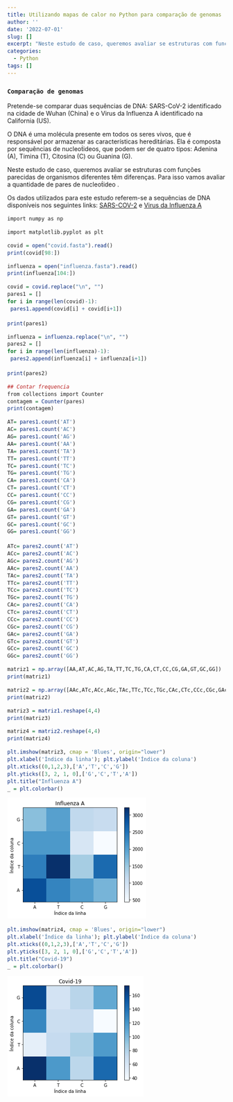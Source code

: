 ```yaml
---
title: Utilizando mapas de calor no Python para comparação de genomas
author: ''
date: '2022-07-01'
slug: []
excerpt: "Neste estudo de caso, queremos avaliar se estruturas com funções parecidas de organismos diferentes têm diferenças. Para isso vamos avaliar a quantidade de pares de nucleotideo."
categories:
  - Python
tags: []
---
```


### `Comparação de genomas`

Pretende-se comparar duas sequências de DNA: SARS-CoV-2 identificado na cidade de Wuhan (China) e o Virus da Influenza A identificado na California (US).

O DNA é uma molécula presente em todos os seres vivos, que é responsável por armazenar as caracterı́sticas hereditárias. Ela é composta por sequências de nucleot́ideos, que podem ser de quatro tipos: Adenina (A), Timina (T), Citosina (C) ou Guanina (G).

Neste estudo de caso, queremos avaliar se estruturas com funções parecidas de organismos diferentes têm diferenças. Para isso vamos avaliar a quantidade de pares de nucleot́ideo .

Os dados utilizados para este estudo referem-se a sequências de DNA disponíveis nos seguintes links: [SARS-COV-2](https://www.ncbi.nlm.nih.gov/nuccore/NC_045512.2?report=fasta) e [Virus da Influenza A](https://www.ncbi.nlm.nih.gov/nuccore/CY266194.1?report=fasta)



```r
import numpy as np
```


```r
import matplotlib.pyplot as plt
```


```r
covid = open("covid.fasta").read()
print(covid[98:])
```


```r
influenza = open("influenza.fasta").read()
print(influenza[104:])
```


```r
covid = covid.replace("\n", "")
pares1 = []
for i in range(len(covid)-1):
 pares1.append(covid[i] + covid[i+1])
 
print(pares1)
```


```r
influenza = influenza.replace("\n", "")
pares2 = []
for i in range(len(influenza)-1):
 pares2.append(influenza[i] + influenza[i+1])
 
print(pares2)
```


```r
## Contar frequencia
from collections import Counter
contagem = Counter(pares)
print(contagem)
```


```r
AT= pares1.count('AT')
AC= pares1.count('AC')
AG= pares1.count('AG')
AA= pares1.count('AA')
TA= pares1.count('TA')
TT= pares1.count('TT')
TC= pares1.count('TC')
TG= pares1.count('TG')
CA= pares1.count('CA')
CT= pares1.count('CT')
CC= pares1.count('CC')
CG= pares1.count('CG')
GA= pares1.count('GA')
GT= pares1.count('GT')
GC= pares1.count('GC')
GG= pares1.count('GG')

ATc= pares2.count('AT')
ACc= pares2.count('AC')
AGc= pares2.count('AG')
AAc= pares2.count('AA')
TAc= pares2.count('TA')
TTc= pares2.count('TT')
TCc= pares2.count('TC')
TGc= pares2.count('TG')
CAc= pares2.count('CA')
CTc= pares2.count('CT')
CCc= pares2.count('CC')
CGc= pares2.count('CG')
GAc= pares2.count('GA')
GTc= pares2.count('GT')
GCc= pares2.count('GC')
GGc= pares2.count('GG')
```


```r
matriz1 = np.array([AA,AT,AC,AG,TA,TT,TC,TG,CA,CT,CC,CG,GA,GT,GC,GG])
print(matriz1)
```


```r
matriz2 = np.array([AAc,ATc,ACc,AGc,TAc,TTc,TCc,TGc,CAc,CTc,CCc,CGc,GAc,GTc,GCc,GGc])
print(matriz2)
```


```r
matriz3 = matriz1.reshape(4,4)
print(matriz3)
```


```r
matriz4 = matriz2.reshape(4,4)
print(matriz4)
```


```r
plt.imshow(matriz3, cmap = 'Blues', origin="lower")
plt.xlabel('Índice da linha'); plt.ylabel('Índice da coluna')
plt.xticks((0,1,2,3),['A','T','C','G'])
plt.yticks([3, 2, 1, 0],['G','C','T','A'])
plt.title("Influenza A")
_ = plt.colorbar()
```

![Influenza](img/influenza.png)



```r
plt.imshow(matriz4, cmap = 'Blues', origin="lower")
plt.xlabel('Índice da linha'); plt.ylabel('Índice da coluna')
plt.xticks((0,1,2,3),['A','T','C','G'])
plt.yticks([3, 2, 1, 0],['G','C','T','A'])
plt.title("Covid-19")
_ = plt.colorbar()
```


![Covid-19](img/covid.png)






